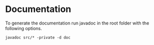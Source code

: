 # Documentation
To generate the documentation run javadoc in the root folder with the following options.
```
javadoc src/* -private -d doc
```
